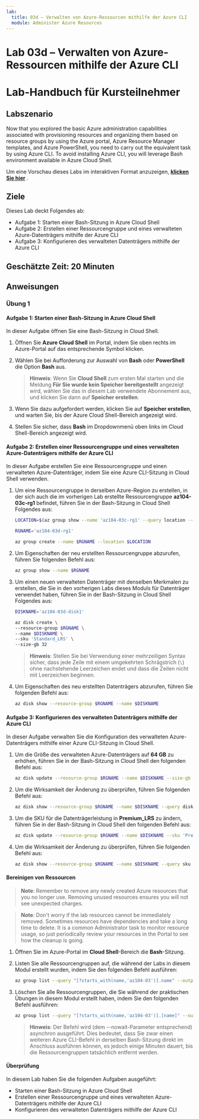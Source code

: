 ```yaml
---
lab:
  title: 03d – Verwalten von Azure-Ressourcen mithilfe der Azure CLI
  module: Administer Azure Resources
---
```


# <a name="lab-03d---manage-azure-resources-by-using-azure-cli"></a>Lab 03d – Verwalten von Azure-Ressourcen mithilfe der Azure CLI
# <a name="student-lab-manual"></a>Lab-Handbuch für Kursteilnehmer

## <a name="lab-scenario"></a>Labszenario

Now that you explored the basic Azure administration capabilities associated with provisioning resources and organizing them based on resource groups by using the Azure portal, Azure Resource Manager templates, and Azure PowerShell, you need to carry out the equivalent task by using Azure CLI. To avoid installing Azure CLI, you will leverage Bash environment available in Azure Cloud Shell.

Um eine Vorschau dieses Labs im interaktiven Format anzuzeigen, **[klicken Sie hier](https://mslabs.cloudguides.com/en-us/guides/AZ-104%20Exam%20Guide%20-%20Microsoft%20Azure%20Administrator%20Exercise%207)** .

## <a name="objectives"></a>Ziele

Dieses Lab deckt Folgendes ab:

+ Aufgabe 1: Starten einer Bash-Sitzung in Azure Cloud Shell
+ Aufgabe 2: Erstellen einer Ressourcengruppe und eines verwalteten Azure-Datenträgers mithilfe der Azure CLI
+ Aufgabe 3: Konfigurieren des verwalteten Datenträgers mithilfe der Azure CLI

## <a name="estimated-timing-20-minutes"></a>Geschätzte Zeit: 20 Minuten

## <a name="instructions"></a>Anweisungen

### <a name="exercise-1"></a>Übung 1

#### <a name="task-1-start-a-bash-session-in-azure-cloud-shell"></a>Aufgabe 1: Starten einer Bash-Sitzung in Azure Cloud Shell

In dieser Aufgabe öffnen Sie eine Bash-Sitzung in Cloud Shell. 

1. Öffnen Sie **Azure Cloud Shell** im Portal, indem Sie oben rechts im Azure-Portal auf das entsprechende Symbol klicken.

1. Wählen Sie bei Aufforderung zur Auswahl von **Bash** oder **PowerShell** die Option **Bash** aus. 

    >**Hinweis**: Wenn Sie **Cloud Shell** zum ersten Mal starten und die Meldung **Für Sie wurde kein Speicher bereitgestellt** angezeigt wird, wählen Sie das in diesem Lab verwendete Abonnement aus, und klicken Sie dann auf **Speicher erstellen**. 

1. Wenn Sie dazu aufgefordert werden, klicken Sie auf **Speicher erstellen**, und warten Sie, bis der Azure Cloud Shell-Bereich angezeigt wird. 

1. Stellen Sie sicher, dass **Bash** im Dropdownmenü oben links im Cloud Shell-Bereich angezeigt wird.

#### <a name="task-2-create-a-resource-group-and-an-azure-managed-disk-by-using-azure-cli"></a>Aufgabe 2: Erstellen einer Ressourcengruppe und eines verwalteten Azure-Datenträgers mithilfe der Azure CLI

In dieser Aufgabe erstellen Sie eine Ressourcengruppe und einen verwalteten Azure-Datenträger, indem Sie eine Azure CLI-Sitzung in Cloud Shell verwenden.

1. Um eine Ressourcengruppe in derselben Azure-Region zu erstellen, in der sich auch die im vorherigen Lab erstellte Ressourcengruppe **az104-03c-rg1** befindet, führen Sie in der Bash-Sitzung in Cloud Shell Folgendes aus:

   ```sh
   LOCATION=$(az group show --name 'az104-03c-rg1' --query location --out tsv)

   RGNAME='az104-03d-rg1'

   az group create --name $RGNAME --location $LOCATION
   ```
1. Um Eigenschaften der neu erstellten Ressourcengruppe abzurufen, führen Sie folgenden Befehl aus:

   ```sh
   az group show --name $RGNAME
   ```
1. Um einen neuen verwalteten Datenträger mit denselben Merkmalen zu erstellen, die Sie in den vorherigen Labs dieses Moduls für Datenträger verwendet haben, führen Sie in der Bash-Sitzung in Cloud Shell Folgendes aus:

   ```sh
   DISKNAME='az104-03d-disk1'

   az disk create \
   --resource-group $RGNAME \
   --name $DISKNAME \
   --sku 'Standard_LRS' \
   --size-gb 32
   ```
    >**Hinweis**: Stellen Sie bei Verwendung einer mehrzeiligen Syntax sicher, dass jede Zeile mit einem umgekehrten Schrägstrich (`\`) ohne nachstehende Leerzeichen endet und dass die Zeilen nicht mit Leerzeichen beginnen.

1. Um Eigenschaften des neu erstellten Datenträgers abzurufen, führen Sie folgenden Befehl aus:

   ```sh
   az disk show --resource-group $RGNAME --name $DISKNAME
   ```

#### <a name="task-3-configure-the-managed-disk-by-using-azure-cli"></a>Aufgabe 3: Konfigurieren des verwalteten Datenträgers mithilfe der Azure CLI

In dieser Aufgabe verwalten Sie die Konfiguration des verwalteten Azure-Datenträgers mithilfe einer Azure CLI-Sitzung in Cloud Shell. 

1. Um die Größe des verwalteten Azure-Datenträgers auf **64 GB** zu erhöhen, führen Sie in der Bash-Sitzung in Cloud Shell den folgenden Befehl aus:

   ```sh
   az disk update --resource-group $RGNAME --name $DISKNAME --size-gb 64
   ```

1. Um die Wirksamkeit der Änderung zu überprüfen, führen Sie folgenden Befehl aus:

   ```sh
   az disk show --resource-group $RGNAME --name $DISKNAME --query diskSizeGb
   ```

1. Um die SKU für die Datenträgerleistung in **Premium_LRS** zu ändern, führen Sie in der Bash-Sitzung in Cloud Shell den folgenden Befehl aus:

   ```sh
   az disk update --resource-group $RGNAME --name $DISKNAME --sku 'Premium_LRS'
   ```

1. Um die Wirksamkeit der Änderung zu überprüfen, führen Sie folgenden Befehl aus:

   ```sh
   az disk show --resource-group $RGNAME --name $DISKNAME --query sku
   ```

#### <a name="clean-up-resources"></a>Bereinigen von Ressourcen

 > <bpt id="p1">**</bpt>Note<ept id="p1">**</ept>: Remember to remove any newly created Azure resources that you no longer use. Removing unused resources ensures you will not see unexpected charges.

 > <bpt id="p1">**</bpt>Note<ept id="p1">**</ept>:  Don't worry if the lab resources cannot be immediately removed. Sometimes resources have dependencies and take a long time to delete. It is a common Administrator task to monitor resource usage, so just periodically review your resources in the Portal to see how the cleanup is going. 

1. Öffnen Sie im Azure-Portal im **Cloud Shell**-Bereich die **Bash**-Sitzung.

1. Listen Sie alle Ressourcengruppen auf, die während der Labs in diesem Modul erstellt wurden, indem Sie den folgenden Befehl ausführen:

   ```sh
   az group list --query "[?starts_with(name,'az104-03')].name" --output tsv
   ```

1. Löschen Sie alle Ressourcengruppen, die Sie während der praktischen Übungen in diesem Modul erstellt haben, indem Sie den folgenden Befehl ausführen:

   ```sh
   az group list --query "[?starts_with(name,'az104-03')].[name]" --output tsv | xargs -L1 bash -c 'az group delete --name $0 --no-wait --yes'
   ```

    >**Hinweis**: Der Befehl wird (dem --nowait-Parameter entsprechend) asynchron ausgeführt. Dies bedeutet, dass Sie zwar einen weiteren Azure CLI-Befehl in derselben Bash-Sitzung direkt im Anschluss ausführen können, es jedoch einige Minuten dauert, bis die Ressourcengruppen tatsächlich entfernt werden.

#### <a name="review"></a>Überprüfung

In diesem Lab haben Sie die folgenden Aufgaben ausgeführt:

- Starten einer Bash-Sitzung in Azure Cloud Shell
- Erstellen einer Ressourcengruppe und eines verwalteten Azure-Datenträgers mithilfe der Azure CLI
- Konfigurieren des verwalteten Datenträgers mithilfe der Azure CLI

